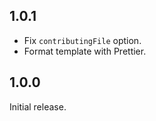 ## 1.0.1

* Fix `contributingFile` option.
* Format template with Prettier.

## 1.0.0

Initial release.
